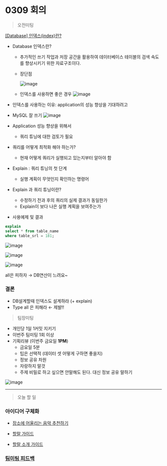 # 0309 회의

> 오전미팅

[[Database] 인덱스(index)란?](https://mangkyu.tistory.com/96)

- Database 인덱스란?

  - 추가적인 쓰기 작업과 저장 공간을 활용하여 데이터베이스 테이블의 검색 속도를 향상시키기 위한 자료구조이다.
  - 장단점

    ![image](/uploads/861a133017d522de99a70cab32201698/image.png)

  - 인덱스를 사용하면 좋은 경우
    ![image](/uploads/007854bc092436c03f994dd7422e4432/image.png)

- 인덱스를 사용하는 이유: application의 성능 향상을 기대하려고
- MySQL 잘 쓰기
  ![image](/uploads/7f1c27ae14070f6e8678d1195bc8997f/image.png)

- Application 성능 향상을 위해서
  - 쿼리 튜닝에 대한 검토가 필요
- 쿼리를 어떻게 최적화 해야 하는가?
  - 현재 어떻게 쿼리가 실행되고 있는지부터 알아야 함
- Explain : 쿼리 튜닝의 첫 단계
  - 실행 계획이 무엇인지 확인하는 명령어
- Explain 과 쿼리 튜닝이란?
  - 수정하기 전과 후의 쿼리의 실제 결과가 동일한가
  - Explain이 보다 나은 실행 계획을 보여주는가
- 사용예제 및 결과

```sql
explain
select * from table_name
where table_srl = 181;
```

![image](/uploads/c7e418c15a6ec590a42c5a09df517afa/image.png)

![image](/uploads/c81e95daa3c4e7ad0f2f7558c937caec/image.png)

![image](/uploads/e6e362469e5fa3ccdf6ed5508c26ac8b/image.png)

all은 피하자 → DB연산이 느려요~

### 결론

- DB설계할때 인덱스도 설계하라 (+ explain)
- Type all 은 피해라 ← 제발!!

> 팀장미팅

- 개인당 1일 1커밋 지키기
- 이번주 팀미팅 1회 이상
- 기획리뷰 (이번주 금요일 **1PM**)
  - 금요일 5분
  - 팁은 선택적 (데이터 셋 어떻게 구하면 좋을지)
  - 정보 공유 차원
  - 자랑하지 말것
  - 주제 비밀로 하고 싶으면 안말해도 된다. 대신 정보 공유 말하기

![image](/uploads/24dfa90ac6690ff5a41cf63c44060e0b/image.png)

---

> 오늘 할 일

### 아이디어 구체화

- [장소에 어울리는 음악 추천하기](./장소에어울리는음악추천하기.md)

- [할랄 가이드](./할랄가이드.md)

- [할랄 소개 가이드](./할랄소개가이드.md)

### [팀미팅 피드백](./0309팀미팅피드백.md)
